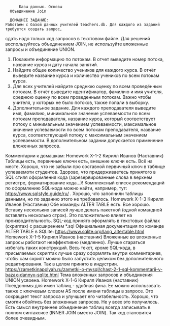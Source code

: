           Базы данных. Основы
      Объединение Join

      ДОМАШНЕЕ ЗАДАНИЕ:
    Работаем с базой данных учителей teachers.db. Для каждого из заданий требуется создать запрос,
сдать надо только код запросов в текстовом файле. Для решений воспользуйтесь объединением
JOIN, не используйте вложенные запросы и объединение UNION.
  1. Покажите информацию по потокам. В отчет выведите номер потока, название курса и дату начала занятий.
  2. Найдите общее количество учеников для каждого курса. В отчёт выведите название курса и количество учеников по всем потокам курса.
  3. Для всех учителей найдите среднюю оценку по всем проведённым потокам. В отчёт выведите идентификатор,
фамилию и имя учителя, среднюю оценку по всем проведенным потокам. Важно чтобы учителя, у которых не было потоков, также попали в выборку.
  4. Дополнительное задание. Для каждого преподавателя выведите имя, фамилию, минимальное значение успеваемости по всем потокам преподавателя,
название курса, который соответствует потоку с минимальным значением успеваемости, максимальное значение успеваемости по всем потокам
преподавателя, название курса, соответствующий потоку с максимальным значением успеваемости. В дополнительном задании допускается
применение вложенных запросов.


Комментарии к домашкам:
      Homework X-1-2
    Кирилл Иванов (Наставник)
Таблицы есть, первичные ключи есть, внешние ключи есть. Всё на месте.
Хорошо, что не забыли про составной первичный ключ в таблице успеваемоти студентов.
Здорово, что придерживаетесь принятого в SQL стиля оформления кода (зарезервированные слова в верхнем регистре, форматирование кода...)!
Комплексный список рекомендаций по оформлению SQL-кода можно найти, например, тут: https://www.sqlstyle.guide/ru/ .
Хорошо, что заполнили таблицы данными, но по заданию этого не требовалось.
      Homework X-1-3
    Кирилл Иванов (Наставник)
Обе команды ALTER TABLE есть. Все хорошо.
Вставку нескольких записей лучше делать пакетной (одной командной вставлять несколько строк). Это положительно влияет на производительность.
SQL-код принято оформлять в текстовых файлах (скриптах) с расширением *.sql
Официальная документация по команде ALTER TABLE в SQLite: https://www.sqlite.org/lang_altertable.html
      Homework X-1-5
    Кирилл Иванов (наставник)
Вложенные во вложенные запросы работают неэффективно (медленно). Лучше стараться избегать таких конструкций.
Весь текст, кроме SQL-кода, в присылаемых скриптах лучше сразу оформлять внутри комментариев, чтобы сам скрипт
можно было запустить целиком без дополнительного редактирования. Так в целом принято в индустрии.
  https://zametkinapolyah.ru/zametki-o-mysql/chast-2-1-sql-kommentarii-v-bazax-dannyx-sqlite.html
Тема вложенных запросов и объединения UNION усвоена.
      Homework X-1-6
    Кирилл Иванов (наставник)
Псевдонимы для имен таблиц - удобная фича. Ее можно использовать также с ключевым словом AS после имени таблицы в запросе. Это сокращает текст запроса и улучшает его читабельность.
Хорошо, что смогли обойтись без вложенных запросов. Не у всех это получилось.
Есть смысл внутреннее объединение таблиц всегда записывать в полном синтаксисе (INNER JOIN вместо JOIN). Так код становится более очевидным.
